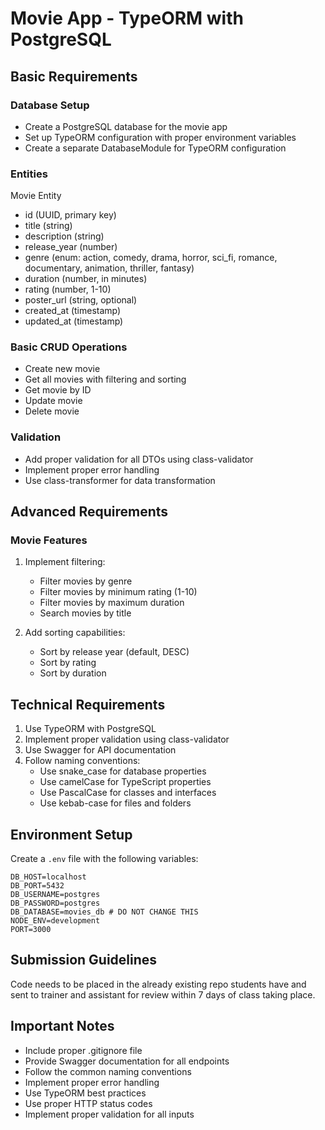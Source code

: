 # Movie App - TypeORM with PostgreSQL

## Basic Requirements

### Database Setup

- Create a PostgreSQL database for the movie app
- Set up TypeORM configuration with proper environment variables
- Create a separate DatabaseModule for TypeORM configuration

### Entities

Movie Entity

- id (UUID, primary key)
- title (string)
- description (string)
- release_year (number)
- genre (enum: action, comedy, drama, horror, sci_fi, romance, documentary, animation, thriller, fantasy)
- duration (number, in minutes)
- rating (number, 1-10)
- poster_url (string, optional)
- created_at (timestamp)
- updated_at (timestamp)

### Basic CRUD Operations

- Create new movie
- Get all movies with filtering and sorting
- Get movie by ID
- Update movie
- Delete movie

### Validation

- Add proper validation for all DTOs using class-validator
- Implement proper error handling
- Use class-transformer for data transformation

## Advanced Requirements

### Movie Features

1. Implement filtering:

   - Filter movies by genre
   - Filter movies by minimum rating (1-10)
   - Filter movies by maximum duration
   - Search movies by title

2. Add sorting capabilities:
   - Sort by release year (default, DESC)
   - Sort by rating
   - Sort by duration

## Technical Requirements

1. Use TypeORM with PostgreSQL
2. Implement proper validation using class-validator
3. Use Swagger for API documentation
4. Follow naming conventions:
   - Use snake_case for database properties
   - Use camelCase for TypeScript properties
   - Use PascalCase for classes and interfaces
   - Use kebab-case for files and folders

## Environment Setup

Create a `.env` file with the following variables:

```
DB_HOST=localhost
DB_PORT=5432
DB_USERNAME=postgres
DB_PASSWORD=postgres
DB_DATABASE=movies_db # DO NOT CHANGE THIS
NODE_ENV=development
PORT=3000
```

## Submission Guidelines

Code needs to be placed in the already existing repo students have and sent to trainer and assistant for review within 7 days of class taking place.

## Important Notes

- Include proper .gitignore file
- Provide Swagger documentation for all endpoints
- Follow the common naming conventions
- Implement proper error handling
- Use TypeORM best practices
- Use proper HTTP status codes
- Implement proper validation for all inputs
